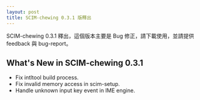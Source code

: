 ```yaml
---
layout: post
title: SCIM-chewing 0.3.1 版釋出
---
```

SCIM-chewing 0.3.1 釋出，這個版本主要是 Bug 修正，請下載使用，並請提供 feedback 與 bug-report。

What's New in SCIM-chewing 0.3.1
----------------------------------------------------------
* Fix intltool build process.
* Fix invalid memory access in scim-setup.
* Handle unknown input key event in IME engine.
